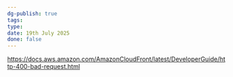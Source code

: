 ```yaml
---
dg-publish: true
tags: 
type: 
date: 19th July 2025
done: false
---
```


https://docs.aws.amazon.com/AmazonCloudFront/latest/DeveloperGuide/http-400-bad-request.html

